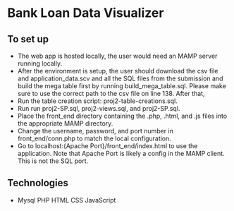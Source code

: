 # Bank Loan Data Visualizer

## To set up

* The web app is hosted locally, the user would need an MAMP server running locally. 
* After the environment is setup, the user should download the csv file and application_data.scv and all the SQL files from the submission and build the mega table first by running build_mega_table.sql. Please make sure to use the correct path to the csv file on line 138. After that, 
* Run the table creation script: proj2-table-creations.sql.
* Run run proj2-SP.sql, proj2-views.sql, and proj2-SP.sql. 
* Place the front_end directory containing the .php, .html, and .js files into the appropriate MAMP directory. 
* Change the username, password, and port number in front_end/conn.php to match the local configuration.
* Go to localhost:{Apache Port}/front_end/index.html to use the application. Note that Apache Port is likely a config in the MAMP client. This is not the SQL port.

## Technologies
* Mysql
PHP
HTML
CSS
JavaScript
